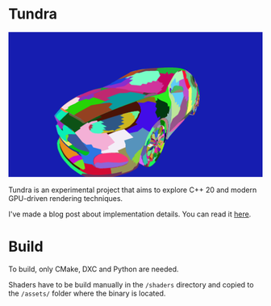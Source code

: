# Tundra 

![Screenshot](/docs/screenshot.png?raw=true "Screenshot")

Tundra is an experimental project that aims to explore C++ 20 and modern GPU-driven rendering techniques.

I've made a blog post about implementation details. You can read it [here](https://2aecfff4.github.io/posts/tundra-behing-the-scenes/).

# Build
To build, only CMake, DXC and Python are needed. 

Shaders have to be build manually in the `/shaders` directory and copied to the `/assets/` folder where the binary is located.
    
